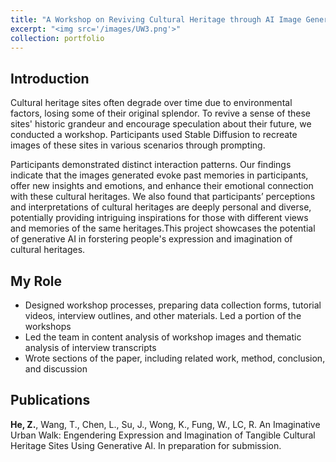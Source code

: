 ```yaml
---
title: "A Workshop on Reviving Cultural Heritage through AI Image Generation"
excerpt: "<img src='/images/UW3.png'>"
collection: portfolio
---
```

<!-- <img src='/images/UW1.png' width="500px"> -->

## Introduction
Cultural heritage sites often degrade over time due to environmental factors, losing some of their original splendor. To revive a sense of these sites' historic grandeur and encourage speculation about their future, we conducted a workshop. Participants used Stable Diffusion to recreate images of these sites in various scenarios through prompting. 

Participants demonstrated distinct interaction patterns. Our findings indicate that the images generated evoke past memories in participants, offer new insights and emotions, and enhance their emotional connection with these cultural heritages. We also found that participants’ perceptions and interpretations of cultural heritages are deeply personal and diverse, potentially providing intriguing inspirations for those with different views and memories of the same heritages.This project showcases the potential of generative AI in forstering people's expression and imagination of cultural heritages.

<!-- <img src='/images/UW2.png' width="500px"> -->

## My Role
- Designed workshop processes, preparing data collection forms, tutorial videos, interview outlines, and other materials. Led a portion of the workshops
- Led the team in content analysis of workshop images and thematic analysis of interview transcripts
- Wrote sections of the paper, including related work, method, conclusion, and discussion

## Publications
**He, Z.**, Wang, T., Chen, L., Su, J., Wong, K., Fung, W., LC, R. An Imaginative Urban Walk: Engendering Expression 
and Imagination of Tangible Cultural Heritage Sites Using Generative AI. In preparation for submission.
